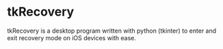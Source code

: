 # tkRecovery

tkRecovery is a desktop program written with python (tkinter) to enter and exit recovery mode on iOS devices with ease.
